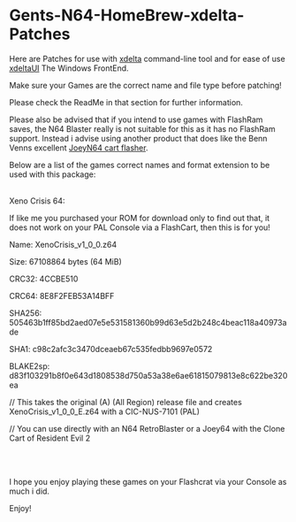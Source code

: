 # Gents-N64-HomeBrew-xdelta-Patches

Here are Patches for use with [xdelta](http://xdelta.org/) command-line tool and for ease of use [xdeltaUI](https://www.romhacking.net/utilities/598/) The Windows FrontEnd.

Make sure your Games are the correct name and file type before patching!

Please check the ReadMe in that section for further information.

Please also be advised that if you intend to use games with FlashRam saves, the N64 Blaster really is not suitable for this as it has no FlashRam support. Instead i advise using another product that does like the Benn Venns excellent [JoeyN64 cart flasher](https://bennvenn.myshopify.com/products/joeyn64-cart-flasher).

Below are a list of the games correct names and format extension to be used with this package:
<br>
</br>

Xeno Crisis 64:

If like me you purchased your ROM for download only to find out that,
it does not work on your PAL Console via a FlashCart, then this is for you!

Name: XenoCrisis_v1_0_0.z64

Size: 67108864 bytes (64 MiB)

CRC32: 4CCBE510

CRC64: 8E8F2FEB53A14BFF

SHA256: 505463b1ff85bd2aed07e5e531581360b99d63e5d2b248c4beac118a40973ade

SHA1: c98c2afc3c3470dceaeb67c535fedbb9697e0572

BLAKE2sp: d83f103291b8f0e643d1808538d750a53a38e6ae61815079813e8c622be320ea


// This takes the original (A) (All Region) release file and creates XenoCrisis_v1_0_0_E.z64 with a CIC-NUS-7101 (PAL)

// You can use directly with an N64 RetroBlaster or a Joey64 with the Clone Cart of Resident Evil 2

<br>
</br>

I hope you enjoy playing these games on your Flashcrat via your Console as much i did.
<p>
</p>
Enjoy!
